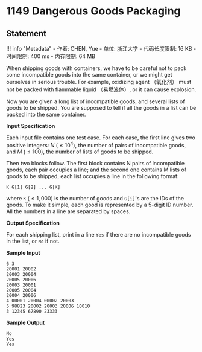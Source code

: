 
# 1149 Dangerous Goods Packaging

## Statement

!!! info "Metadata"
    - 作者: CHEN, Yue
    - 单位: 浙江大学
    - 代码长度限制: 16 KB
    - 时间限制: 400 ms
    - 内存限制: 64 MB

When shipping goods with containers, we have to be careful not to pack some incompatible goods into the same container, or we might get ourselves in serious trouble. For example, oxidizing agent （氧化剂） must not be packed with flammable liquid （易燃液体）, or it can cause explosion.

Now you are given a long list of incompatible goods, and several lists of goods to be shipped. You are supposed to tell if all the goods in a list can be packed into the same container.

**Input Specification**

Each input file contains one test case. For each case, the first line gives two positive integers: $N$ ($\le 10^4$), the number of pairs of incompatible goods, and $M$ ($\le 100$), the number of lists of goods to be shipped.

Then two blocks follow. The first block contains N pairs of incompatible goods, each pair occupies a line; and the second one contains M lists of goods to be shipped, each list occupies a line in the following format:
```
K G[1] G[2] ... G[K]
```
where `K` ($\le 1,000$) is the number of goods and `G[i]`'s are the IDs of the goods. To make it simple, each good is represented by a 5-digit ID number. All the numbers in a line are separated by spaces.

**Output Specification**

For each shipping list, print in a line `Yes` if there are no incompatible goods in the list, or `No` if not.

**Sample Input**
```plaintext
6 3
20001 20002
20003 20004
20005 20006
20003 20001
20005 20004
20004 20006
4 00001 20004 00002 20003
5 98823 20002 20003 20006 10010
3 12345 67890 23333
```

**Sample Output**
```plaintext
No
Yes
Yes
```

